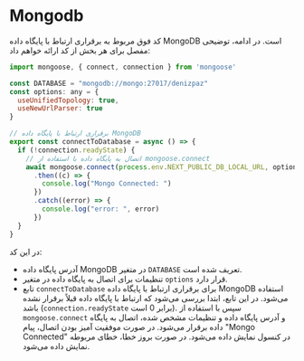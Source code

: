 # Mongodb

کد فوق مربوط به برقراری ارتباط با پایگاه داده MongoDB است. در ادامه، توضیحی مفصل برای هر بخش از کد ارائه خواهم داد:

```javascript
import mongoose, { connect, connection } from 'mongoose'

const DATABASE = "mongodb://mongo:27017/denizpaz"
const options: any = {
  useUnifiedTopology: true,
  useNewUrlParser: true
}

// برقراری ارتباط با پایگاه داده MongoDB
export const connectToDatabase = async () => {
  if (!connection.readyState) {
    // اتصال به پایگاه داده با استفاده از mongoose.connect
    await mongoose.connect(process.env.NEXT_PUBLIC_DB_LOCAL_URL, options)
      .then((c) => {
        console.log("Mongo Connected: ")
      })
      .catch((error) => {
        console.log("error: ", error)
      })
  }
}
```

در این کد:

- آدرس پایگاه داده MongoDB در متغیر `DATABASE` تعریف شده است.
- تنظیمات برای اتصال به پایگاه داده در متغیر `options` قرار دارد.
- تابع `connectToDatabase` برای برقراری ارتباط با پایگاه داده MongoDB استفاده می‌شود. در این تابع، ابتدا بررسی می‌شود که ارتباط با پایگاه داده قبلاً برقرار نشده باشد (`connection.readyState` برابر 0 است). سپس با استفاده از `mongoose.connect` و آدرس پایگاه داده و تنظیمات مشخص شده، اتصال به پایگاه داده برقرار می‌شود. در صورت موفقیت آمیز بودن اتصال، پیام "Mongo Connected" در کنسول نمایش داده می‌شود. در صورت بروز خطا، خطای مربوطه نمایش داده می‌شود.

